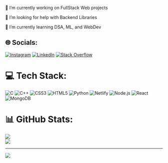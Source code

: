 
🔭 I’m currently working on FullStack Web projects

🤝 I’m looking for help with Backend Libraries

🌱 I’m currently learning DSA, ML, and WebDev

## 🌐 Socials:
[![Instagram](https://img.shields.io/badge/Instagram-%23E4405F.svg?logo=Instagram&logoColor=white)](https://instagram.com/https://www.instagram.com/prakhar.d.vedi/) [![LinkedIn](https://img.shields.io/badge/LinkedIn-%230077B5.svg?logo=linkedin&logoColor=white)](https://linkedin.com/in/https://www.linkedin.com/in/prakhar-dwivedi-a05611292/) [![Stack Overflow](https://img.shields.io/badge/-Stackoverflow-FE7A16?logo=stack-overflow&logoColor=white)](https://stackoverflow.com/users/prakhar-dwivedi)

# 💻 Tech Stack:
![C](https://img.shields.io/badge/c-%2300599C.svg?style=for-the-badge&logo=c&logoColor=white) ![C++](https://img.shields.io/badge/c++-%2300599C.svg?style=for-the-badge&logo=c%2B%2B&logoColor=white) ![CSS3](https://img.shields.io/badge/css3-%231572B6.svg?style=for-the-badge&logo=css3&logoColor=white) ![HTML5](https://img.shields.io/badge/html5-%23E34F26.svg?style=for-the-badge&logo=html5&logoColor=white) ![Python](https://img.shields.io/badge/python-3670A0?style=for-the-badge&logo=python&logoColor=ffdd54) ![Netlify](https://img.shields.io/badge/netlify-%23000000.svg?style=for-the-badge&logo=netlify&logoColor=#00C7B7) ![Node.js](https://img.shields.io/badge/node.js-43853D?style=for-the-badge&logo=node-dot-js&logoColor=white) ![React](https://img.shields.io/badge/react-%2320232a.svg?style=for-the-badge&logo=react&logoColor=%2361DAFB) ![MongoDB](https://img.shields.io/badge/mongoDB-%2347A248.svg?style=for-the-badge&logo=mongodb&logoColor=white)

# 📊 GitHub Stats:
![](https://github-readme-stats.vercel.app/api?username=prakharDvedi&theme=dark&hide_border=false&include_all_commits=false&count_private=false)<br/>
![](https://github-readme-streak-stats.herokuapp.com/?user=prakharDvedi&theme=dark&hide_border=false)<br/>

---
[![](https://visitcount.itsvg.in/api?id=prakharDvedi&icon=0&color=0)](https://visitcount.itsvg.in)

<!-- Proudly created with GPRM ( https://gprm.itsvg.in ) -->

